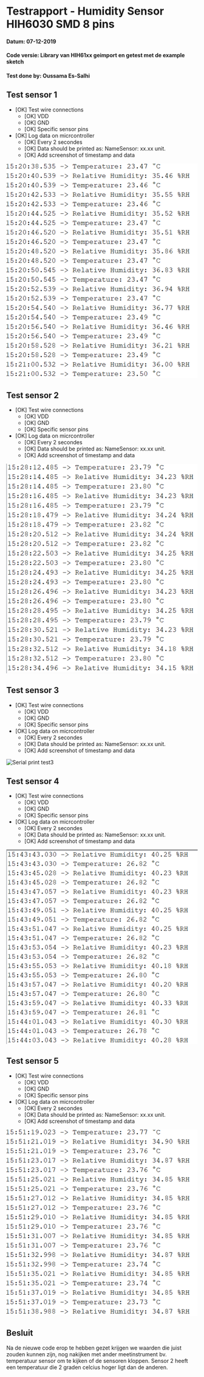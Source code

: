 # Testrapport - Humidity Sensor HIH6030 SMD 8 pins

#### Datum: 07-12-2019
#### Code versie: Library van HIH61xx geimport en getest met de example sketch
#### Test done by: Oussama Es-Salhi

## Test sensor 1

- [OK] Test wire connections
    - [OK] VDD
    - [OK] GND
    - [OK] Specific sensor pins
- [OK] Log data on micrcontroller  
    - [OK] Every 2 secondes
    - [OK] Data should be printed as: NameSensor: xx.xx unit.
    - [OK] Add screenshot of timestamp and data

![Serial print test1](./img_test2/test1.png)

## Test sensor 2

- [OK] Test wire connections
    - [OK] VDD
    - [OK] GND
    - [OK] Specific sensor pins
- [OK] Log data on micrcontroller  
    - [OK] Every 2 secondes
    - [OK] Data should be printed as: NameSensor: xx.xx unit.
    - [OK] Add screenshot of timestamp and data

![Serial print test2](./img_test2/test2.png)

## Test sensor 3

- [OK] Test wire connections
    - [OK] VDD
    - [OK] GND
    - [OK] Specific sensor pins
- [OK] Log data on micrcontroller  
    - [OK] Every 2 secondes
    - [OK] Data should be printed as: NameSensor: xx.xx unit.
    - [OK] Add screenshot of timestamp and data

![Serial print test3](./img/test3.png)

## Test sensor 4

- [OK] Test wire connections
    - [OK] VDD
    - [OK] GND
    - [OK] Specific sensor pins
- [OK] Log data on micrcontroller  
    - [OK] Every 2 secondes
    - [OK] Data should be printed as: NameSensor: xx.xx unit.
    - [OK] Add screenshot of timestamp and data

![Serial print test4](./img_test2/test4.png)

## Test sensor 5

- [OK] Test wire connections
    - [OK] VDD
    - [OK] GND
    - [OK] Specific sensor pins
- [OK] Log data on micrcontroller  
    - [OK] Every 2 secondes
    - [OK] Data should be printed as: NameSensor: xx.xx unit.
    - [OK] Add screenshot of timestamp and data

![Serial print test5](./img_test2/test5.png)

## Besluit
Na de nieuwe code erop te hebben gezet krijgen we waarden die juist zouden kunnen zijn, nog nakijken met ander meetinstrument bv. temperatuur sensor om te kijken of de sensoren kloppen.
Sensor 2 heeft een temperatuur die 2 graden celcius hoger ligt dan de anderen.